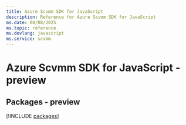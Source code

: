 ```yaml
---
title: Azure Scvmm SDK for JavaScript
description: Reference for Azure Scvmm SDK for JavaScript
ms.date: 08/08/2025
ms.topic: reference
ms.devlang: javascript
ms.service: scvmm
---
```

# Azure Scvmm SDK for JavaScript - preview
## Packages - preview
[!INCLUDE [packages](scvmm-index.md)]
